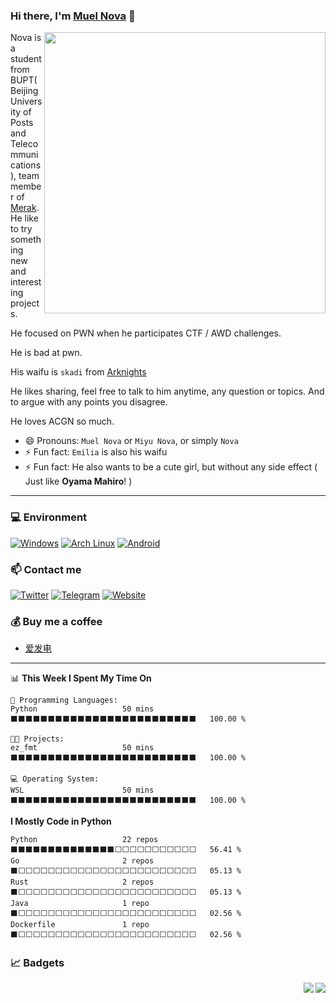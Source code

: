 ### Hi there, I'm [Muel Nova](https://n.ova.moe) 👋

<img align="right" width="450" src="https://cdn.jsdelivr.net/gh/Nova-Noir/Nova-Noir/立绘_浊心斯卡蒂_skin1.png">

Nova is a student from BUPT(Beijing University of Posts and Telecommunications), team member of [Merak](https://we.buptmerak.cn/). He like to try something new and interesting projects.

He focused on PWN when he participates CTF / AWD challenges.

He is bad at pwn.

His waifu is `skadi` from [Arknights](https://ak.hypergryph.com/)

He likes sharing, feel free to talk to him anytime, any question or topics. And to argue with any points you disagree. 

He loves ACGN so much.

- 😄 Pronouns: `Muel Nova` or `Miyu Nova`, or simply `Nova`
- ⚡ Fun fact: `Emilia` is also his waifu
- ⚡ Fun fact: He also wants to be a cute girl, but without any side effect ( Just like **Oyama Mahiro**! )

---


### 💻 Environment
[![Windows](https://img.shields.io/badge/Windows-00BBFF?style=flat-square&logo=Windows&logoColor=FFFFFF&labelColor=00BBFF)](https://www.microsoft.com/windows10)
[![Arch Linux](https://img.shields.io/badge/Arch%20Linux-008BFF?style=flat-square&logo=arch-linux&logoColor=FFFFFF&labelColor=008BFF)](https://archlinux.org)
[![Android](https://img.shields.io/badge/Android-00C000?style=flat-square&logo=android&logoColor=FFFFFF&labelColor=00C000)](https://www.android.com/android-11/)


### 📫 Contact me
[![Twitter](https://img.shields.io/twitter/follow/NovaNoir_?style=flat-square&color=1da1f2&label=%40NovaNoir_&logo=twitter&logoColor=FFFFFF&labelColor=1DA1F2)](https://twitter.com/NovaNoir_)
[![Telegram](https://img.shields.io/badge/%40NovaNoir-0088CC?style=flat-square&logo=telegram&logoColor=FFFFFF&labelColor=0088CC)](https://t.me/DarkHoshi)
[![Website](https://img.shields.io/badge/Website-FFA8BE?style=flat-square&logo=google-chrome&logoColor=FFFFFF&labelColor=FFA8BE)](https://n.ova.moe)

### 💰 Buy me a coffee
* [爱发电](https://afdian.net/a/NovaNo1r)

---


<!--START_SECTION:waka-->
📊 **This Week I Spent My Time On** 

```text
💬 Programming Languages: 
Python                   50 mins             ⬛⬛⬛⬛⬛⬛⬛⬛⬛⬛⬛⬛⬛⬛⬛⬛⬛⬛⬛⬛⬛⬛⬛⬛⬛   100.00 % 

🐱‍💻 Projects: 
ez_fmt                   50 mins             ⬛⬛⬛⬛⬛⬛⬛⬛⬛⬛⬛⬛⬛⬛⬛⬛⬛⬛⬛⬛⬛⬛⬛⬛⬛   100.00 % 

💻 Operating System: 
WSL                      50 mins             ⬛⬛⬛⬛⬛⬛⬛⬛⬛⬛⬛⬛⬛⬛⬛⬛⬛⬛⬛⬛⬛⬛⬛⬛⬛   100.00 % 
```

**I Mostly Code in Python** 

```text
Python                   22 repos            ⬛⬛⬛⬛⬛⬛⬛⬛⬛⬛⬛⬛⬛⬛⬜⬜⬜⬜⬜⬜⬜⬜⬜⬜⬜   56.41 % 
Go                       2 repos             ⬛⬜⬜⬜⬜⬜⬜⬜⬜⬜⬜⬜⬜⬜⬜⬜⬜⬜⬜⬜⬜⬜⬜⬜⬜   05.13 % 
Rust                     2 repos             ⬛⬜⬜⬜⬜⬜⬜⬜⬜⬜⬜⬜⬜⬜⬜⬜⬜⬜⬜⬜⬜⬜⬜⬜⬜   05.13 % 
Java                     1 repo              ⬛⬜⬜⬜⬜⬜⬜⬜⬜⬜⬜⬜⬜⬜⬜⬜⬜⬜⬜⬜⬜⬜⬜⬜⬜   02.56 % 
Dockerfile               1 repo              ⬛⬜⬜⬜⬜⬜⬜⬜⬜⬜⬜⬜⬜⬜⬜⬜⬜⬜⬜⬜⬜⬜⬜⬜⬜   02.56 % 
```




<!--END_SECTION:waka-->

### 📈 Badgets
<img align="right" src="https://github-readme-stats.vercel.app/api?username=MuelNova">
<a align="right" href="https://spotify-github-profile.vercel.app/api/view.svg?uid=31ugp7yabqcdmrtwi7y7z4377mwy&redirect=true"><img align="right" src="https://spotify-github-profile.vercel.app/api/view.svg?uid=31ugp7yabqcdmrtwi7y7z4377mwy&cover_image=true&theme=default&show_offline=false&background_color=121212&interchange=false&bar_color=ff8ae0&bar_color_cover=false"></a>
